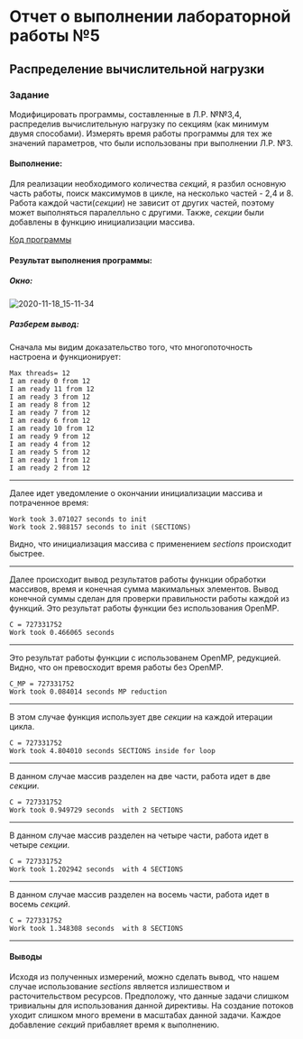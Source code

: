 # Отчет о выполнении лабораторной работы №5
## Распределение вычислительной нагрузки
### Задание
Модифицировать программы, составленные в Л.Р. №№3,4, распределив вычислительную нагрузку по секциям
(как минимум двумя способами). Измерять время работы программы для тех же значений параметров, что были использованы при выполнении Л.Р. №3. 

#### Выполнение:
Для реализации необходимого количества *секций*, я разбил основную часть работы, поиск максимумов в цикле, на несколько частей - 2,4 и 8. Работа каждой части(*секции*) не зависит от
других частей, поэтому может выполняться паралелльно с другими. Также, *секции* были добавлены в функцию инициализации массива.

[Код программы](https://github.com/sekibura/Open-MP/blob/master/5/5/Source.cpp)

#### Результат выполнения программы:

##### Окно:
![2020-11-18_15-11-34](https://user-images.githubusercontent.com/51335422/99529123-62975580-29b0-11eb-9586-0b9009a8fea0.png)

##### Разберем вывод:

Сначала мы видим доказательство того, что многопоточность настроена и функционирует:
```
Max threads= 12
I am ready 0 from 12
I am ready 11 from 12
I am ready 3 from 12
I am ready 8 from 12
I am ready 7 from 12
I am ready 6 from 12
I am ready 10 from 12
I am ready 9 from 12
I am ready 4 from 12
I am ready 5 from 12
I am ready 1 from 12
I am ready 2 from 12
```
------
Далее идет уведомление о окончании инициализации массива и потраченное время:
```
Work took 3.071027 seconds to init
Work took 2.988157 seconds to init (SECTIONS)
```
Видно, что инициализация массива с применением *sections* происходит быстрее.

------
Далее происходит вывод результатов работы функции обработки массивов, время и конечная сумма макимальных элементов. Вывод конечной суммы сделан для проверки правильности работы каждой из функций.
Это результат работы функции без использования OpenMP.
```
C = 727331752
Work took 0.466065 seconds
```
------
Это результат работы функции с  использованем OpenMP, редукцией. Видно, что он превосходит время работы без OpenMP.
```
C_MP = 727331752
Work took 0.084014 seconds MP reduction
```
------

В этом случае функция использует две *секции* на каждой итерации цикла.
```
C = 727331752
Work took 4.804010 seconds SECTIONS inside for loop
```
------

В данном случае массив разделен на две части, работа идет в две *секции*.
```
C = 727331752
Work took 0.949729 seconds  with 2 SECTIONS
```
------

В данном случае массив разделен на четыре части, работа идет в четыре *секции*.
```
C = 727331752
Work took 1.202942 seconds  with 4 SECTIONS
```
------

В данном случае массив разделен на восемь части, работа идет в восемь *секций*.
```
C = 727331752
Work took 1.348308 seconds  with 8 SECTIONS
```
------

#### Выводы
Исходя из полученных измерений, можно сделать вывод, что нашем случае использование *sections* является излишеством и расточительством ресурсов. Предположу, что данные задачи
слишком тривиальны для использования данной директивы. На создание потоков уходит слишком много времени в масштабах данной задачи. Каждое добавление *секций* прибавляет время к выполнению.



